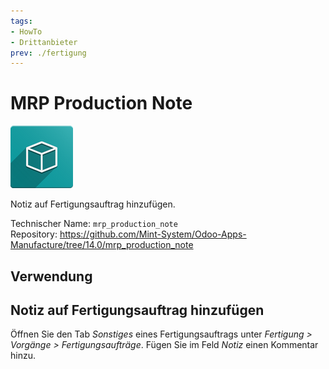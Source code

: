 ```yaml
---
tags:
- HowTo
- Drittanbieter
prev: ./fertigung
---
```

# MRP Production Note
![icon_oms_box](assets/icon_oms_box.png)

Notiz auf Fertigungsauftrag hinzufügen.

Technischer Name: `mrp_production_note`\
Repository: <https://github.com/Mint-System/Odoo-Apps-Manufacture/tree/14.0/mrp_production_note>

## Verwendung

## Notiz auf Fertigungsauftrag hinzufügen

Öffnen Sie den Tab *Sonstiges* eines Fertigungsauftrags unter *Fertigung > Vorgänge > Fertigungsaufträge*. Fügen Sie im Feld *Notiz* einen Kommentar hinzu.